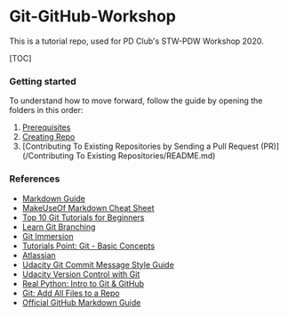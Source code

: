 # Git-GitHub-Workshop

This is a tutorial repo, used for PD Club's STW-PDW Workshop 2020.

[TOC]

### Getting started

To understand how to move forward, follow the guide by opening the folders in this order:

1.  [Prerequisites](/Prerequisites/README.md)
2.  [Creating Repo](/Creating-Repo/README.md)
3.  [Contributing To Existing Repositories by Sending a Pull Request (PR)](/Contributing To Existing Repositories/README.md)

### References

-   [Markdown Guide](https://www.markdownguide.org)
-   [MakeUseOf Markdown Cheat Sheet](https://www.makeuseof.com/tag/printable-markdown-cheat-sheet/)
-   [Top 10 Git Tutorials for Beginners](https://www.webfx.com/blog/web-design/git-tutorials-beginners/)
-   [Learn Git Branching](https://learngitbranching.js.org/)
-   [Git Immersion](https://gitimmersion.com/index.html)
-   [Tutorials Point: Git - Basic Concepts](https://www.tutorialspoint.com/git/git_basic_concepts.htm)
-   [Atlassian](https://www.atlassian.com/git/tutorials)
-   [Udacity Git Commit Message Style Guide](https://udacity.github.io/git-styleguide/)
-   [Udacity Version Control with Git](https://www.udacity.com/course/version-control-with-git--ud123)  
-   [Real Python: Intro to Git & GitHub](https://realpython.com/python-git-github-intro/)
-   [Git: Add All Files to a Repo](https://stackabuse.com/git-add-all-files-to-a-repo/)
-   [Official GitHub Markdown Guide](https://guides.github.com/features/mastering-markdown/)
